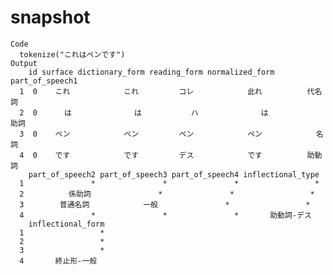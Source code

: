 # snapshot

    Code
      tokenize("これはペンです")
    Output
        id surface dictionary_form reading_form normalized_form part_of_speech1
      1  0    これ            これ         コレ            此れ          代名詞
      2  0      は              は           ハ              は            助詞
      3  0    ペン            ペン         ペン            ペン            名詞
      4  0    です            です         デス            です          助動詞
        part_of_speech2 part_of_speech3 part_of_speech4 inflectional_type
      1               *               *               *                 *
      2          係助詞               *               *                 *
      3        普通名詞            一般               *                 *
      4               *               *               *       助動詞-デス
        inflectional_form
      1                 *
      2                 *
      3                 *
      4       終止形-一般

